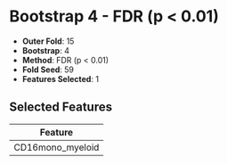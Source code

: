 # Bootstrap 4 - FDR (p < 0.01)

- **Outer Fold**: 15
- **Bootstrap**: 4
- **Method**: FDR (p < 0.01)
- **Fold Seed**: 59
- **Features Selected**: 1

## Selected Features

| Feature |
|---------|
| CD16mono_myeloid |
